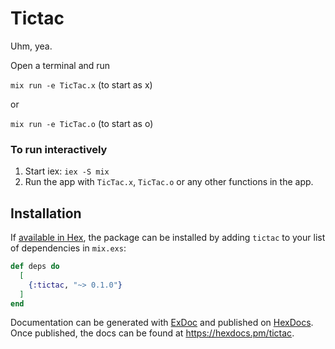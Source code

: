 # Tictac
Uhm, yea.

Open a terminal and run

`mix run -e TicTac.x` (to start as x)

or

`mix run -e TicTac.o` (to start as o)

### To run interactively

1. Start iex: `iex -S mix`
2. Run the app with `TicTac.x`, `TicTac.o` or any other functions in the app.

## Installation

If [available in Hex](https://hex.pm/docs/publish), the package can be installed
by adding `tictac` to your list of dependencies in `mix.exs`:

```elixir
def deps do
  [
    {:tictac, "~> 0.1.0"}
  ]
end
```

Documentation can be generated with [ExDoc](https://github.com/elixir-lang/ex_doc)
and published on [HexDocs](https://hexdocs.pm). Once published, the docs can
be found at <https://hexdocs.pm/tictac>.

